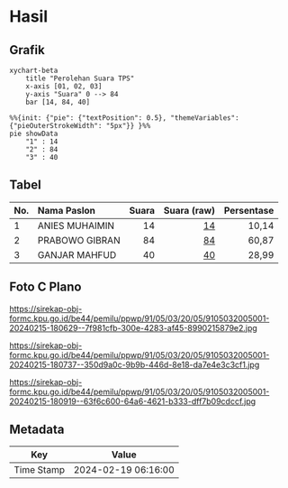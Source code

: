 # Hasil

## Grafik

```mermaid
xychart-beta
    title "Perolehan Suara TPS"
    x-axis [01, 02, 03]
    y-axis "Suara" 0 --> 84
    bar [14, 84, 40]
```

```mermaid
%%{init: {"pie": {"textPosition": 0.5}, "themeVariables": {"pieOuterStrokeWidth": "5px"}} }%%
pie showData
    "1" : 14
    "2" : 84
    "3" : 40
```

## Tabel

| No. | Nama Paslon    | Suara | Suara (raw) | Persentase |
|:--- |:-------------- | -----:| -----------:| ----------:|
| 1   | ANIES MUHAIMIN | 14    | [14][p-1]   | 10,14      |
| 2   | PRABOWO GIBRAN | 84    | [84][p-2]   | 60,87      |
| 3   | GANJAR MAHFUD  | 40    | [40][p-3]   | 28,99      |


[p-1]: https://github.com/gigit-pemilu/pemilu-2024-91-papua/blob/main/pilpres/hitung-suara/sub/91-papua/sub/05-kepulauan-yapen/sub/03-yapen-timur/sub/2005-dawai/sub/001-tps/sub/paslon-1.txt
[p-2]: https://github.com/gigit-pemilu/pemilu-2024-91-papua/blob/main/pilpres/hitung-suara/sub/91-papua/sub/05-kepulauan-yapen/sub/03-yapen-timur/sub/2005-dawai/sub/001-tps/sub/paslon-2.txt
[p-3]: https://github.com/gigit-pemilu/pemilu-2024-91-papua/blob/main/pilpres/hitung-suara/sub/91-papua/sub/05-kepulauan-yapen/sub/03-yapen-timur/sub/2005-dawai/sub/001-tps/sub/paslon-3.txt

## Foto C Plano

https://sirekap-obj-formc.kpu.go.id/be44/pemilu/ppwp/91/05/03/20/05/9105032005001-20240215-180629--7f981cfb-300e-4283-af45-8990215879e2.jpg

https://sirekap-obj-formc.kpu.go.id/be44/pemilu/ppwp/91/05/03/20/05/9105032005001-20240215-180737--350d9a0c-9b9b-446d-8e18-da7e4e3c3cf1.jpg

https://sirekap-obj-formc.kpu.go.id/be44/pemilu/ppwp/91/05/03/20/05/9105032005001-20240215-180919--63f6c600-64a6-4621-b333-dff7b09cdccf.jpg


## Metadata

| Key        | Value               |
| ---------- | ------------------- |
| Time Stamp | 2024-02-19 06:16:00 |




